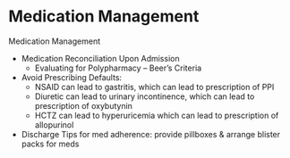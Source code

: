 # Medication Management
 
Medication Management

-   Medication Reconciliation Upon Admission
    -   Evaluating
        for Polypharmacy – Beer’s Criteria
-   Avoid Prescribing Defaults:
    -   NSAID
        can lead to gastritis, which can lead to prescription of PPI
    -   Diuretic
        can lead to urinary incontinence, which can lead to prescription
        of oxybutynin
    -   HCTZ
        can lead to hyperuricemia which can lead to prescription of
        allopurinol
-   Discharge Tips for med adherence: provide pillboxes & arrange
    blister packs for meds
